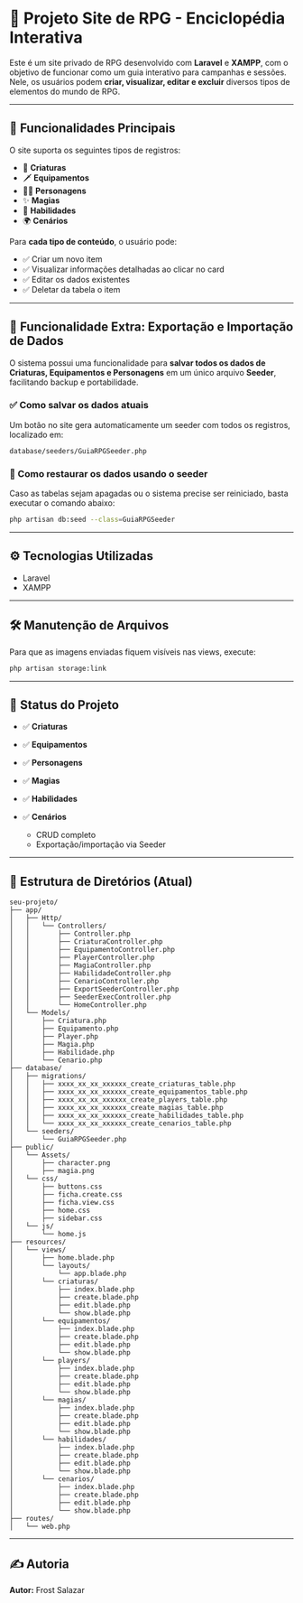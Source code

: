 # 🌟 Projeto Site de RPG - Enciclopédia Interativa

Este é um site privado de RPG desenvolvido com **Laravel** e **XAMPP**, com o objetivo de funcionar como um guia interativo para campanhas e sessões. Nele, os usuários podem **criar, visualizar, editar e excluir** diversos tipos de elementos do mundo de RPG.

---

## 📌 Funcionalidades Principais

O site suporta os seguintes tipos de registros:

- 🐉 **Criaturas**
- 🗡️ **Equipamentos**
- 🧙‍♂️ **Personagens**
- ✨ **Magias**
- 🎯 **Habilidades**
- 🌍 **Cenários**

Para **cada tipo de conteúdo**, o usuário pode:

- ✅ Criar um novo item  
- ✅ Visualizar informações detalhadas ao clicar no card  
- ✅ Editar os dados existentes  
- ✅ Deletar da tabela o item  

---

## 💾 Funcionalidade Extra: Exportação e Importação de Dados

O sistema possui uma funcionalidade para **salvar todos os dados de Criaturas, Equipamentos e Personagens** em um único arquivo **Seeder**, facilitando backup e portabilidade.

### ✅ Como salvar os dados atuais

Um botão no site gera automaticamente um seeder com todos os registros, localizado em:

```
database/seeders/GuiaRPGSeeder.php
```

### 🔄 Como restaurar os dados usando o seeder

Caso as tabelas sejam apagadas ou o sistema precise ser reiniciado, basta executar o comando abaixo:

```bash
php artisan db:seed --class=GuiaRPGSeeder
```

---

## ⚙️ Tecnologias Utilizadas

* Laravel
* XAMPP

---

## 🛠️ Manutenção de Arquivos

Para que as imagens enviadas fiquem visíveis nas views, execute:

```bash
php artisan storage:link
```

---

## 🚧 Status do Projeto

* ✅ **Criaturas**
* ✅ **Equipamentos**
* ✅ **Personagens**
* ✅ **Magias**
* ✅ **Habilidades**
* ✅ **Cenários**

  * CRUD completo
  * Exportação/importação via Seeder

---

## 📁 Estrutura de Diretórios (Atual)

```
seu-projeto/
├── app/
│   ├── Http/
│   │   └── Controllers/
│   │       ├── Controller.php
│   │       ├── CriaturaController.php
│   │       ├── EquipamentoController.php
│   │       ├── PlayerController.php
│   │       ├── MagiaController.php
│   │       ├── HabilidadeController.php
│   │       ├── CenarioController.php
│   │       ├── ExportSeederController.php
│   │       ├── SeederExecController.php
│   │       └── HomeController.php
│   └── Models/
│       ├── Criatura.php
│       ├── Equipamento.php
│       ├── Player.php
│       ├── Magia.php
│       ├── Habilidade.php
│       └── Cenario.php
├── database/
│   ├── migrations/
│   │   ├── xxxx_xx_xx_xxxxxx_create_criaturas_table.php
│   │   ├── xxxx_xx_xx_xxxxxx_create_equipamentos_table.php
│   │   ├── xxxx_xx_xx_xxxxxx_create_players_table.php
│   │   ├── xxxx_xx_xx_xxxxxx_create_magias_table.php
│   │   ├── xxxx_xx_xx_xxxxxx_create_habilidades_table.php
│   │   └── xxxx_xx_xx_xxxxxx_create_cenarios_table.php
│   └── seeders/
│       └── GuiaRPGSeeder.php
├── public/
│   └── Assets/
│       ├── character.png
│       ├── magia.png
│   └── css/
│       ├── buttons.css
│       ├── ficha.create.css
│       ├── ficha.view.css
│       ├── home.css
│       ├── sidebar.css
│   └── js/
│       └── home.js
├── resources/
│   └── views/
│       ├── home.blade.php
│       └── layouts/
│           └── app.blade.php
│       └── criaturas/
│           ├── index.blade.php
│           ├── create.blade.php
│           ├── edit.blade.php
│           └── show.blade.php
│       └── equipamentos/
│           ├── index.blade.php
│           ├── create.blade.php
│           ├── edit.blade.php
│           └── show.blade.php
│       └── players/
│           ├── index.blade.php
│           ├── create.blade.php
│           ├── edit.blade.php
│           └── show.blade.php
│       └── magias/
│           ├── index.blade.php
│           ├── create.blade.php
│           ├── edit.blade.php
│           └── show.blade.php
│       └── habilidades/
│           ├── index.blade.php
│           ├── create.blade.php
│           ├── edit.blade.php
│           └── show.blade.php
│       └── cenarios/
│           ├── index.blade.php
│           ├── create.blade.php
│           ├── edit.blade.php
│           └── show.blade.php
├── routes/
│   └── web.php
```

---

## ✍️ Autoria

**Autor:** Frost Salazar
